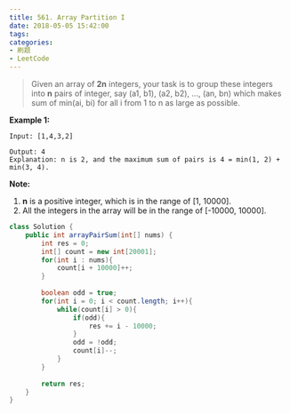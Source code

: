 ```yaml
---
title: 561. Array Partition I
date: 2018-05-05 15:42:00
tags: 
categories: 
- 刷题
- LeetCode
---
```


>Given an array of **2n** integers, your task is to group these integers into **n** pairs of integer, say (a1, b1), (a2, b2), ..., (an, bn) which makes sum of min(ai, bi) for all i from 1 to n as large as possible. 

**Example 1:** 

```
Input: [1,4,3,2]

Output: 4
Explanation: n is 2, and the maximum sum of pairs is 4 = min(1, 2) + min(3, 4).
```

**Note:** 

1. **n** is a positive integer, which is in the range of [1, 10000].
2. All the integers in the array will be in the range of [-10000, 10000].

```java
class Solution {
    public int arrayPairSum(int[] nums) {
        int res = 0;
        int[] count = new int[20001];
        for(int i : nums){
            count[i + 10000]++;
        }
        
        boolean odd = true;
        for(int i = 0; i < count.length; i++){
            while(count[i] > 0){
                if(odd){
                    res += i - 10000;
                }
                odd = !odd;
                count[i]--;
            }
        }
        
        return res;
    }
}
```


